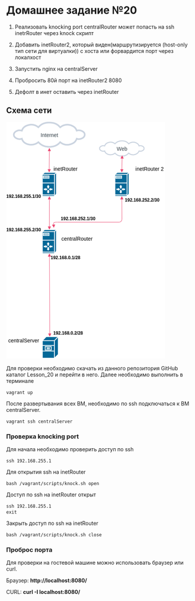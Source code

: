 # Домашнее задание №20

1) Реализовать knocking port
   centralRouter может попасть на ssh inetrRouter через knock скрипт

2) Добавить inetRouter2, который виден(маршрутизируется (host-only тип сети для виртуалки)) с хоста или форвардится порт через локалхост
3) Запустить nginx на centralServer
4) Пробросить 80й порт на inetRouter2 8080
5) Дефолт в инет оставить через inetRouter


## Схема сети

![Схема сети](https://github.com/parshyn-dima/screens/blob/master/lesson20/Otus%20-firewallv2.png)

Для проверки необходимо скачать из данного репозитория GitHub каталог Lesson_20 и перейти в него. Далее необходимо выполнить в терминале

    vagrant up

После развертывания всех ВМ, необходимо по ssh подключаться к ВМ centralServer.

    vagrant ssh centralServer

### Проверка knocking port

Для начала необходимо проверить доступ по ssh

    ssh 192.168.255.1

Для открытия ssh на inetRouter

    bash /vagrant/scripts/knock.sh open

Доступ по ssh на inetRouter открыт

    ssh 192.168.255.1
    exit

Закрыть доступ по ssh на inetRouter

    bash /vagrant/scripts/knock.sh close

### Проброс порта

Для проверки на гостевой машине можно использовать браузер или curl.

Браузер: **http://localhost:8080/**

CURL: **curl -I localhost:8080/**
